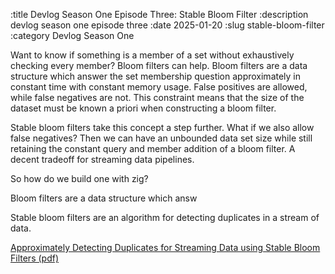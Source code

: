 :title Devlog Season One Episode Three: Stable Bloom Filter
:description devlog season one episode three
:date 2025-01-20
:slug stable-bloom-filter
:category Devlog Season One

Want to know if something is a member of a set without exhaustively checking every member?
Bloom filters can help.
Bloom filters are a data structure which answer the set membership question approximately in constant time with constant memory usage.
False positives are allowed, while false negatives are not.
This constraint means that the size of the dataset must be known a priori when constructing a bloom filter.

Stable bloom filters take this concept a step further.
What if we also allow false negatives?
Then we can have an unbounded data set size while still retaining the constant query and member addition of a bloom filter.
A decent tradeoff for streaming data pipelines.

So how do we build one with zig?

Bloom filters are a data structure which answ

Stable bloom filters are an algorithm for detecting duplicates in a stream of data.

[Approximately Detecting Duplicates for Streaming Data
using Stable Bloom Filters (pdf)](https://webdocs.cs.ualberta.ca/~drafiei/papers/DupDet06Sigmod.pdf)